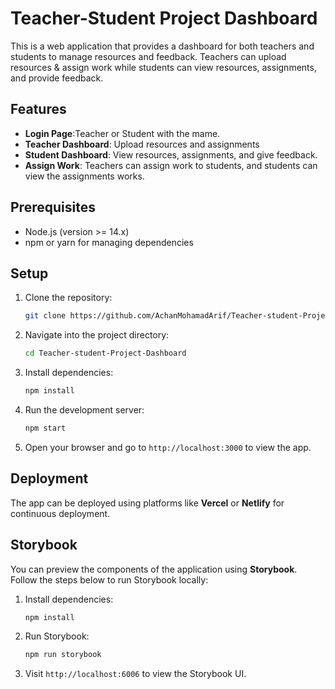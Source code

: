 # Teacher-Student Project Dashboard

This is a web application that provides a dashboard for both teachers and students to manage resources and feedback. Teachers can upload resources & assign work while students can view resources, assignments, and provide feedback.

## Features
- **Login Page**:Teacher or Student with the mame. 
- **Teacher Dashboard**: Upload resources and assignments
- **Student Dashboard**: View resources, assignments, and give feedback.
- **Assign Work**: Teachers can assign work to students, and students can view the assignments works.

## Prerequisites
- Node.js (version >= 14.x)
- npm or yarn for managing dependencies

## Setup

1. Clone the repository:

    ```bash
    git clone https://github.com/AchanMohamadArif/Teacher-student-Project-Dashboard.git
    ```

2. Navigate into the project directory:

    ```bash
    cd Teacher-student-Project-Dashboard
    ```

3. Install dependencies:

    ```bash
    npm install
    ```

4. Run the development server:

    ```bash
    npm start
    ```

5. Open your browser and go to `http://localhost:3000` to view the app.

## Deployment

The app can be deployed using platforms like **Vercel** or **Netlify** for continuous deployment.

## Storybook

You can preview the components of the application using **Storybook**. Follow the steps below to run Storybook locally:

1. Install dependencies:

    ```bash
    npm install
    ```

2. Run Storybook:

    ```bash
    npm run storybook
    ```

3. Visit `http://localhost:6006` to view the Storybook UI.


